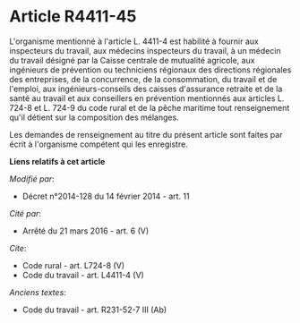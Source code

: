 # Article R4411-45

L'organisme mentionné à l'article L. 4411-4 est habilité à fournir aux inspecteurs du travail, aux médecins inspecteurs du
travail, à un médecin du travail désigné par la Caisse centrale de mutualité agricole, aux ingénieurs de prévention ou
techniciens régionaux des directions régionales des entreprises, de la concurrence, de la consommation, du travail et de
l'emploi, aux ingénieurs-conseils des caisses d'assurance retraite et de la santé au travail et aux conseillers en prévention
mentionnés aux articles L. 724-8 et L. 724-9 du code rural et de la pêche maritime tout renseignement qu'il détient sur la
composition des mélanges. 

Les demandes de renseignement au titre du présent article sont faites par écrit à l'organisme compétent qui les enregistre.

**Liens relatifs à cet article**

_Modifié par_:

  - Décret n°2014-128 du 14 février 2014 - art. 11

_Cité par_:

  - Arrêté du 21 mars 2016 - art. 6 (V)

_Cite_:

  - Code rural - art. L724-8 (V)
  - Code du travail - art. L4411-4 (V)

_Anciens textes_:

  - Code du travail - art. R231-52-7 III (Ab)
